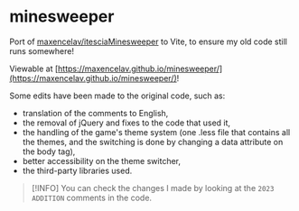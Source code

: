 # minesweeper

Port of [maxencelav/itesciaMinesweeper](https://github.com/maxencelav/itesciaMinesweeper) to Vite, to ensure my old code still runs somewhere!

Viewable at [https://maxencelav.github.io/minesweeper/](https://maxencelav.github.io/minesweeper/)!

Some edits have been made to the original code, such as:

- translation of the comments to English,
- the removal of jQuery and fixes to the code that used it,
- the handling of the game's theme system (one .less file that contains all the themes, and the switching is done by changing a data attribute on the body tag),
- better accessibility on the theme switcher,
- the third-party libraries used.

> [!INFO]
> You can check the changes I made by looking at the `2023 ADDITION` comments in the code.
